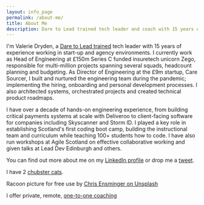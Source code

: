 ```yaml
---
layout: info_page
permalink: /about-me/
title: About Me
description: Dare to Lead trained tech leader and coach with 15 years experience in start-up, scale-up, product shops and agencies.
---
```


I'm Valerie Dryden, a [Dare to Lead trained](https://daretolead.brenebrown.com/) tech leader with 15 years of experience working in start-up and agency environments. I currently work as Head of Engineering at £150m Series C funded insuretech unicorn Zego, responsible for multi-million projects spanning several squads, headcount planning and budgeting. As Director of Engineering at the £9m startup, Care Sourcer, I built and nurtured the engineering team during the pandemic; implementing the hiring, onboarding and personal development processes. I also architected systems, orchestrated projects and created technical product roadmaps.

I have over a decade of hands-on engineering experience, from building critical payments systems at scale with Deliveroo to client-facing software for companies including Skyscanner and Storm ID. I played a key role in establishing Scotland's first coding boot camp, building the instructional team and curriculum while teaching 100+ students how to code. I have also run workshops at Agile Scotland on effective collaborative working and given talks at Lead Dev Edinburgh and others.

You can find out more about me on my [LinkedIn profile](https://www.linkedin.com/in/valeriejanedryden/) or drop me a [tweet](https://twitter.com/outragedracoon).

I have 2 [chubster cats](https://www.instagram.com/outragedpinkracoon/).

Racoon picture for free use by [Chris Ensminger on Unsplash](https://unsplash.com/photos/gWo-hfRotrI)

I offer private, remote, [one-to-one coaching](http://outragedpinkracoon.com/coaching)
